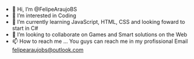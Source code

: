 - 👋 Hi, I’m @FelipeAraujoBS
- 👀 I’m interested in Coding 
- 🌱 I’m currently learning JavaScript, HTML, CSS and looking foward to start in C# 
- 💞️ I’m looking to collaborate on Games and Smart solutions on the Web
- 📫 How to reach me ... You guys can reach me in my profissional Email felipearaujobs@outlook.com

<!---
FelipeAraujoBS/FelipeAraujoBS is a ✨ special ✨ repository because its `README.md` (this file) appears on your GitHub profile.
You can click the Preview link to take a look at your changes.
--->
